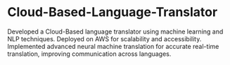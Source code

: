 # Cloud-Based-Language-Translator
Developed a Cloud-Based language translator using machine learning and NLP techniques. Deployed on AWS for scalability and accessibility. Implemented advanced neural machine translation for accurate real-time translation, improving communication across languages.

